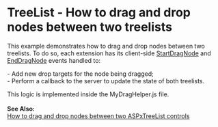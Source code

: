 # TreeList - How to drag and drop nodes between two treelists


This example demonstrates how to drag and drop nodes between two treelists. To do so, each extension has its client-side <a href="https://documentation.devexpress.com/#AspNet/DevExpressWebASPxTreeListScriptsASPxClientTreeList_StartDragNodetopic">StartDragNode</a> and <a href="https://documentation.devexpress.com/#AspNet/DevExpressWebASPxTreeListScriptsASPxClientTreeList_EndDragNodetopic">EndDragNode</a> events handled to:<br />
<p>- Add new drop targets for the node being dragged;<br />- Perform a callback to the server to update the state of both treelists.</p>
This logic is implemented inside the MyDragHelper.js file.<br /><br /><strong>See Also:</strong><br /><a href="https://www.devexpress.com/Support/Center/p/E251">How to drag and drop nodes between two ASPxTreeList controls</a>

<br/>


